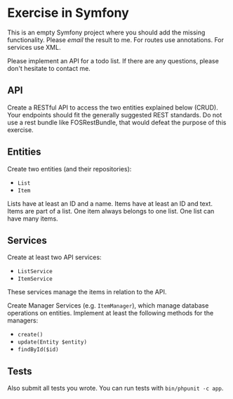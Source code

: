 # Exercise in Symfony
This is an empty Symfony project where you should add the missing functionality.
Please *email* the result to me.
For routes use annotations.
For services use XML.

Please implement an API for a todo list.
If there are any questions, please don't hesitate to contact me.

## API
Create a RESTful API to access the two entities explained below (CRUD).
Your endpoints should fit the generally suggested REST standards.
Do not use a rest bundle like FOSRestBundle, that would defeat the purpose of this exercise.

## Entities
Create two entities (and their repositories):

* `List`
* `Item`

Lists have at least an ID and a name.
Items have at least an ID and text.
Items are part of a list.
One item always belongs to one list.
One list can have many items.

## Services
Create at least two API services:

* `ListService`
* `ItemService`

These services manage the items in relation to the API.

Create Manager Services (e.g. `ItemManager`), which manage database operations on entities.
Implement at least the following methods for the managers:

* `create()`
* `update(Entity $entity)`
* `findById($id)`


## Tests
Also submit all tests you wrote.
You can run tests with `bin/phpunit -c app`.